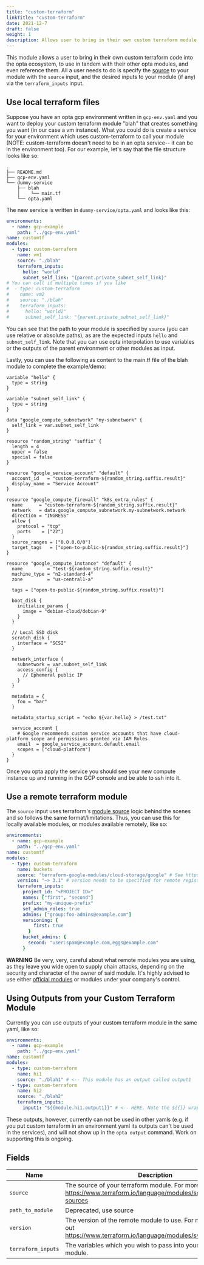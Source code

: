 ```yaml
---
title: "custom-terraform"
linkTitle: "custom-terraform"
date: 2021-12-7
draft: false
weight: 1
description: Allows user to bring in their own custom terraform module
---
```


This module allows a user to bring in their own custom terraform code into the opta ecosystem, to use in tandem with
their other opta modules, and even reference them. All a user needs to do is specify the 
[source](https://www.terraform.io/language/modules/sources#module-sources)
to your module with the `source` input, and the desired inputs to your module (if any) via the 
`terraform_inputs` input.

## Use local terraform files
Suppose you have an opta gcp environment written in `gcp-env.yaml` and you want to deploy your custom terraform module
"blah" that creates something you want (in our case a vm instance). What you could do is create a service for your
environment which uses custom-terraform to call your module (NOTE: custom-terraform doesn't need to be in an opta 
service-- it can be in the environment too). For our example, let's say that the file structure looks like so:

```
.
├── README.md
├── gcp-env.yaml
└── dummy-service
    ├── blah
    │    └── main.tf
    └── opta.yaml
```

The new service is written in `dummy-service/opta.yaml` and looks like this:

```yaml
environments:
  - name: gcp-example
    path: "../gcp-env.yaml"
name: customtf
modules:
  - type: custom-terraform
    name: vm1
    source: "./blah"
    terraform_inputs:
      hello: "world"
      subnet_self_link: "{parent.private_subnet_self_link}"
# You can call it multiple times if you like
#  - type: custom-terraform
#    name: vm2
#    source: "./blah"
#    terraform_inputs:
#      hello: "world2"
#      subnet_self_link: "{parent.private_subnet_self_link}"
```

You can see that the path to your module is specified by `source` (you can use relative or absolute paths),
as are the expected inputs `hello` and `subnet_self_link`. Note that you can use opta interpolation to use variables or
the outputs of the parent environment or other modules as input.

Lastly, you can use the following as content to the main.tf file of the blah module to complete the example/demo:

```hcl
variable "hello" {
  type = string
}

variable "subnet_self_link" {
  type = string
}

data "google_compute_subnetwork" "my-subnetwork" {
  self_link = var.subnet_self_link
}

resource "random_string" "suffix" {
  length = 4
  upper = false
  special = false
}

resource "google_service_account" "default" {
  account_id   = "custom-terraform-${random_string.suffix.result}"
  display_name = "Service Account"
}

resource "google_compute_firewall" "k8s_extra_rules" {
  name      = "custom-terraform-${random_string.suffix.result}"
  network   = data.google_compute_subnetwork.my-subnetwork.network
  direction = "INGRESS"
  allow {
    protocol = "tcp"
    ports    = ["22"]
  }
  source_ranges = ["0.0.0.0/0"]
  target_tags   = ["open-to-public-${random_string.suffix.result}"]
}

resource "google_compute_instance" "default" {
  name         = "test-${random_string.suffix.result}"
  machine_type = "n2-standard-4"
  zone         = "us-central1-a"

  tags = ["open-to-public-${random_string.suffix.result}"]

  boot_disk {
    initialize_params {
      image = "debian-cloud/debian-9"
    }
  }

  // Local SSD disk
  scratch_disk {
    interface = "SCSI"
  }

  network_interface {
    subnetwork = var.subnet_self_link
    access_config {
      // Ephemeral public IP
    }
  }

  metadata = {
    foo = "bar"
  }

  metadata_startup_script = "echo ${var.hello} > /test.txt"

  service_account {
    # Google recommends custom service accounts that have cloud-platform scope and permissions granted via IAM Roles.
    email  = google_service_account.default.email
    scopes = ["cloud-platform"]
  }
}
```

Once you opta apply the service you should see your new compute instance up and running in the GCP console and be able
to ssh into it.

## Use a remote terraform module
The `source` input uses terraform's [module source](https://www.terraform.io/language/modules/sources#module-sources)
logic behind the scenes and so follows the same format/limitations. Thus, you can use this for locally available modules,
or modules available remotely, like so:

```yaml
environments:
  - name: gcp-example
    path: "../gcp-env.yaml"
name: customtf
modules:
  - type: custom-terraform
    name: buckets
    source: "terraform-google-modules/cloud-storage/google" # See https://registry.terraform.io/modules/terraform-google-modules/cloud-storage/google/latest
    version: "~> 3.1" # version needs to be specified for remote registry modules
    terraform_inputs:
      project_id: "<PROJECT ID>"
      names: ["first", "second"]
      prefix: "my-unique-prefix"
      set_admin_roles: true
      admins: ["group:foo-admins@example.com"]
      versioning: {
          first: true
        }
      bucket_admins: {
        second: "user:spam@example.com,eggs@example.com"
      }
```

**WARNING** Be very, very, careful about what remote modules you are using, as they leave you wide open to supply chain
attacks, depending on the security and character of the owner of said module. It's highly advised to use either 
[official modules](https://registry.terraform.io/browse/modules) or modules under your company's control.

## Using Outputs from your Custom Terraform Module
Currently you can use outputs of your custom terraform module in the same yaml, like so:
```yaml
environments:
  - name: gcp-example
    path: "../gcp-env.yaml"
name: customtf
modules:
  - type: custom-terraform
    name: hi1
    source: "./blah1" # <-- This module has an output called output1
  - type: custom-terraform
    name: hi2
    source: "./blah2"
    terraform_inputs:
      input1: "${{module.hi1.output1}}" # <-- HERE. Note the ${{}} wrapping
```

These outputs, however, currently can not be used in other yamls (e.g. if you put custom terraform in an environment 
yaml its outputs can't be used in the services), and will not show up in the `opta output` command. Work on supporting 
this is ongoing.

## Fields


| Name      | Description | Default | Required |
| ----------- | ----------- | ------- | -------- |
| `source` | The source of your terraform module. For more info, check out https://www.terraform.io/language/modules/sources#module-sources | `None` | False |
| `path_to_module` | Deprecated, use source | `None` | False |
| `version` | The version of the remote module to use. For more info, check out https://www.terraform.io/language/modules/syntax#version | `None` | False |
| `terraform_inputs` | The variables which you wish to pass into your custom module. | `{}` | False |